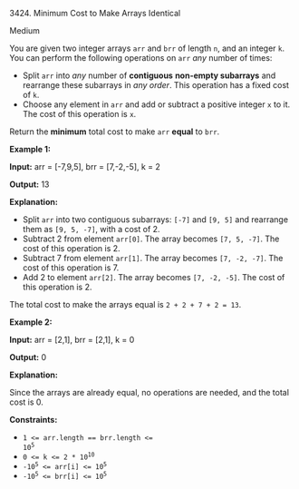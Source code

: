 3424\. Minimum Cost to Make Arrays Identical

Medium

You are given two integer arrays `arr` and `brr` of length `n`, and an integer `k`. You can perform the following operations on `arr` _any_ number of times:

*   Split `arr` into _any_ number of **contiguous** **non-empty subarrays** and rearrange these subarrays in _any order_. This operation has a fixed cost of `k`.
*   Choose any element in `arr` and add or subtract a positive integer `x` to it. The cost of this operation is `x`.
    

Return the **minimum** total cost to make `arr` **equal** to `brr`.

**Example 1:**

**Input:** arr = [-7,9,5], brr = [7,-2,-5], k = 2

**Output:** 13

**Explanation:**

*   Split `arr` into two contiguous subarrays: `[-7]` and `[9, 5]` and rearrange them as `[9, 5, -7]`, with a cost of 2.
*   Subtract 2 from element `arr[0]`. The array becomes `[7, 5, -7]`. The cost of this operation is 2.
*   Subtract 7 from element `arr[1]`. The array becomes `[7, -2, -7]`. The cost of this operation is 7.
*   Add 2 to element `arr[2]`. The array becomes `[7, -2, -5]`. The cost of this operation is 2.

The total cost to make the arrays equal is `2 + 2 + 7 + 2 = 13`.

**Example 2:**

**Input:** arr = [2,1], brr = [2,1], k = 0

**Output:** 0

**Explanation:**

Since the arrays are already equal, no operations are needed, and the total cost is 0.

**Constraints:**

*   <code>1 <= arr.length == brr.length <= 10<sup>5</sup></code>
*   <code>0 <= k <= 2 * 10<sup>10</sup></code>
*   <code>-10<sup>5</sup> <= arr[i] <= 10<sup>5</sup></code>
*   <code>-10<sup>5</sup> <= brr[i] <= 10<sup>5</sup></code>